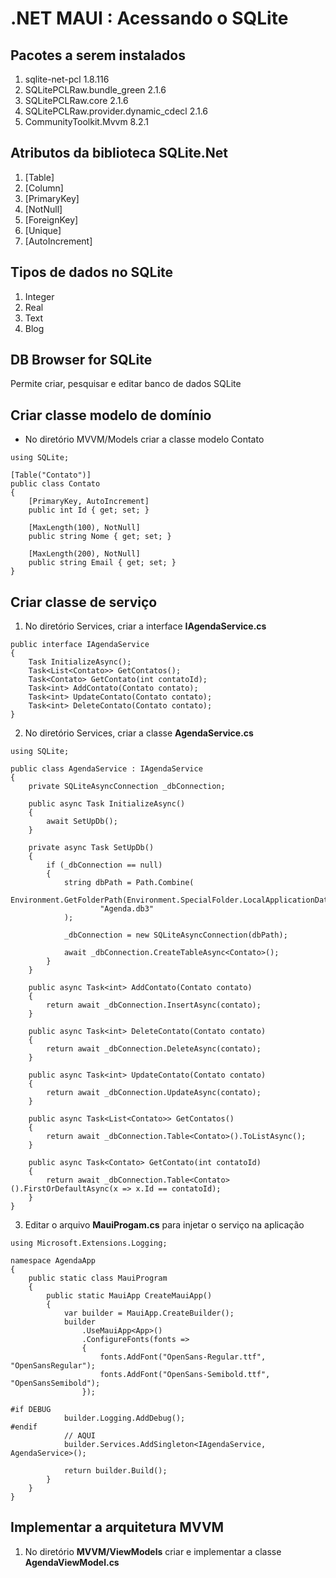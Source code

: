 # .NET MAUI :  Acessando o SQLite

## Pacotes a serem instalados

1. sqlite-net-pcl						1.8.116
2. SQLitePCLRaw.bundle_green			2.1.6
3. SQLitePCLRaw.core					2.1.6
4. SQLitePCLRaw.provider.dynamic_cdecl	2.1.6
5. CommunityToolkit.Mvvm				8.2.1

## Atributos da biblioteca SQLite.Net

1. [Table]
2. [Column]
3. [PrimaryKey]
4. [NotNull]
5. [ForeignKey]
6. [Unique]
7. [AutoIncrement]

## Tipos de dados no SQLite

1. Integer
2. Real
3. Text
4. Blog	

## DB Browser for SQLite

Permite criar, pesquisar e editar banco de dados SQLite

## Criar classe modelo de domínio

* No diretório MVVM/Models criar a classe modelo Contato

```
using SQLite;

[Table("Contato")]
public class Contato
{
	[PrimaryKey, AutoIncrement]
	public int Id { get; set; }

	[MaxLength(100), NotNull]
	public string Nome { get; set; }

	[MaxLength(200), NotNull]
	public string Email { get; set; }
}
```

## Criar classe de serviço

1. No diretório Services, criar a interface **IAgendaService.cs**

```
public interface IAgendaService
{
    Task InitializeAsync();
    Task<List<Contato>> GetContatos();
    Task<Contato> GetContato(int contatoId);
    Task<int> AddContato(Contato contato);
    Task<int> UpdateContato(Contato contato);
    Task<int> DeleteContato(Contato contato);
}
```

2. No diretório Services, criar a classe **AgendaService.cs**

```
using SQLite;

public class AgendaService : IAgendaService
{
    private SQLiteAsyncConnection _dbConnection;

    public async Task InitializeAsync()
    {
        await SetUpDb();
    }

    private async Task SetUpDb()
    {
        if (_dbConnection == null)
        {
            string dbPath = Path.Combine(
                Environment.GetFolderPath(Environment.SpecialFolder.LocalApplicationData),
                    "Agenda.db3"
            );

            _dbConnection = new SQLiteAsyncConnection(dbPath);
            
            await _dbConnection.CreateTableAsync<Contato>();
        }
    }

    public async Task<int> AddContato(Contato contato)
    {
        return await _dbConnection.InsertAsync(contato);
    }

    public async Task<int> DeleteContato(Contato contato)
    {
        return await _dbConnection.DeleteAsync(contato);
    }

    public async Task<int> UpdateContato(Contato contato)
    {
        return await _dbConnection.UpdateAsync(contato);
    }

    public async Task<List<Contato>> GetContatos()
    {
        return await _dbConnection.Table<Contato>().ToListAsync();
    }

    public async Task<Contato> GetContato(int contatoId)
    {
        return await _dbConnection.Table<Contato>().FirstOrDefaultAsync(x => x.Id == contatoId);
    }
}
```

3. Editar o arquivo **MauiProgam.cs** para injetar o serviço na aplicação
   
```
using Microsoft.Extensions.Logging;

namespace AgendaApp
{
    public static class MauiProgram
    {
        public static MauiApp CreateMauiApp()
        {
            var builder = MauiApp.CreateBuilder();
            builder
                .UseMauiApp<App>()
                .ConfigureFonts(fonts =>
                {
                    fonts.AddFont("OpenSans-Regular.ttf", "OpenSansRegular");
                    fonts.AddFont("OpenSans-Semibold.ttf", "OpenSansSemibold");
                });

#if DEBUG
    		builder.Logging.AddDebug();
#endif
            // AQUI
            builder.Services.AddSingleton<IAgendaService, AgendaService>();

            return builder.Build();
        }
    }
}
```   

## Implementar a arquitetura MVVM
  
1. No diretório **MVVM/ViewModels** criar e implementar a classe **AgendaViewModel.cs**
   
```
```